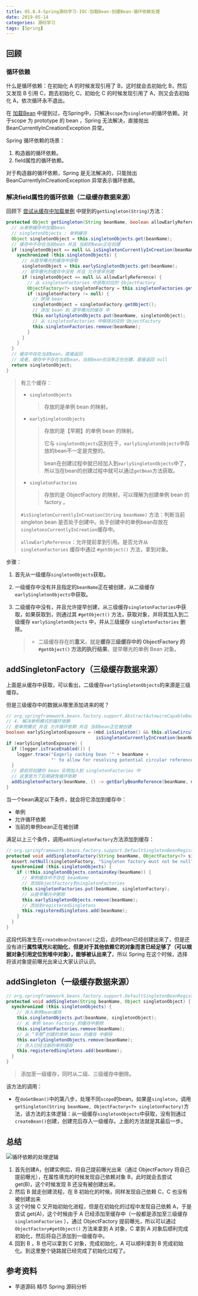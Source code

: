 ```yaml
---
title: 05.8.4-Spring源码学习-IOC-加载Bean-创建Bean-循环依赖处理
date: 2019-05-14
categories: 源码学习
tags: [Spring]
---
```


## 回顾

### 循环依赖

什么是循环依赖：在初始化 A 的时候发现引用了 B，这时就会去初始化 B，然后又发现 B 引用 C，跑去初始化 C，初始化 C 的时候发现引用了 A，则又会去初始化 A，依次循环永不退出。

在 [加载Bean](05-Spring源码学习-IOC-加载Bean) 中提到过，在Spring中，只解决`scope`为`singleton`的循环依赖。对于scope 为 prototype 的 bean ，Spring 无法解决，直接抛出 BeanCurrentlyInCreationException 异常。

Spring 循环依赖的场景：

1. 构造器的循环依赖。
2. field属性的循环依赖。

对于构造器的循环依赖，Spring 是无法解决的，只能抛出 BeanCurrentlyInCreationException 异常表示循环依赖。

### 解决field属性的循环依赖（二级缓存数据来源）

回顾下 [尝试从缓存中加载单例](05.2-Spring源码学习-IOC-加载Bean-尝试从缓存中加载单例) 中提到的`getSingleton(String)`方法：

```java
protected Object getSingleton(String beanName, boolean allowEarlyReference) {
  // 从单例缓存中加载bean
  // singletonObjects : 单例缓存
  Object singletonObject = this.singletonObjects.get(beanName);
  // 缓存中不存在当前bean 并且 当前的bean正在创建
  if (singletonObject == null && isSingletonCurrentlyInCreation(beanName)) {
    synchronized (this.singletonObjects) {
      // 从提早曝光的缓存中获取
      singletonObject = this.earlySingletonObjects.get(beanName);
      // 提早曝光的缓存中没有 并且 允许提早创建
      if (singletonObject == null && allowEarlyReference) {
        // 从 singletonFactories 中获取对应的 ObjectFactory
        ObjectFactory<?> singletonFactory = this.singletonFactories.get(beanName);
        if (singletonFactory != null) {
          // 获得 bean
          singletonObject = singletonFactory.getObject();
          // 添加 bean 到 提早曝光的缓存 中
          this.earlySingletonObjects.put(beanName, singletonObject);
          // 从 singletonFactories 中移除对应的 ObjectFactory
          this.singletonFactories.remove(beanName);
        }
      }
    }
  }
  // 缓存中存在当前bean，直接返回
  // 或者，缓存中不存在当前bean，当前bean也没有正在创建，直接返回 null
  return singletonObject;
}
```

> 有三个缓存：
>
> - `singletonObjects`
>
>   > 存放的是单例 bean 的映射。
>
> - `earlySingletonObjects`
>
>   > 存放的是【早期】的单例 bean 的映射。
>   >
>   > 它与 `singletonObjects`区别在于，`earlySingletonObjects`中存放的bean不一定是完整的。
>   >
>   > bean在创建过程中就已经加入到`earlySingletonObjects`中了，所以当在bean的创建过程中就可以通过`getBean`方法获取。
>
> - `singletonFactories`
>
>   > 存放的是 ObjectFactory 的映射，可以理解为创建单例 bean 的 factory 。
>
> `#isSingletonCurrentlyInCreation(String beanName)` 方法：判断当前 singleton bean 是否处于创建中。处于创建中的单例bean存放在`singletonsCurrentlyInCreation`缓存中。
>
> `allowEarlyReference`：允许提前拿到引用。是否允许从 `singletonFactories` 缓存中通过 `#getObject()` 方法，拿到对象。

步骤：

1. 首先从一级缓存`singletonObjects`获取。

2. 一级缓存中没有并且指定的`beanName`正在被创建，从二级缓存`earlySingletonObjects`中获取。

3. 二级缓存中没有，并且允许提早创建，从三级缓存`singletonFactories`中获取，如果获取到，则通过其 `#getObject()` 方法，获取对象，并将其加入到二级缓存 `earlySingletonObjects` 中，并从三级缓存 `singletonFactories` 删除。

   > - 二级缓存存在的**意义**，就是**缓存三级缓存中的 ObjectFactory 的 `#getObject()` 方法的执行结果**，提早曝光的单例 Bean 对象。

## addSingletonFactory（三级缓存数据来源）

上面是从缓存中获取，可以看出，二级缓存`earlySingletonObjects`的来源是三级缓存。

但是三级缓存中的数据从哪里添加进来的呢？

```java
// org.springframework.beans.factory.support.AbstractAutowireCapableBeanFactory#doCreateBean
// 4. 解决单例模式的循环依赖
// 是单例模式 并且 允许循环依赖 并且 当前bean正在被创建
boolean earlySingletonExposure = (mbd.isSingleton() && this.allowCircularReferences &&
                                  isSingletonCurrentlyInCreation(beanName));
if (earlySingletonExposure) {
  if (logger.isTraceEnabled()) {
    logger.trace("Eagerly caching bean '" + beanName +
                 "' to allow for resolving potential circular references");
  }
  // 提前将创建的 bean 实例加入到 singletonFactories 中
  // 这里是为了后期避免循环依赖
  addSingletonFactory(beanName, () -> getEarlyBeanReference(beanName, mbd, bean));
}
```

当一个bean满足以下条件，就会将它添加到缓存中：

- 单例
- 允许循环依赖
- 当前的单例bean正在被创建

 满足以上三个条件，调用`addSingletonFactory`方法添加到缓存：

```java
// org.springframework.beans.factory.support.DefaultSingletonBeanRegistry#addSingletonFactory
protected void addSingletonFactory(String beanName, ObjectFactory<?> singletonFactory) {
  Assert.notNull(singletonFactory, "Singleton factory must not be null");
  synchronized (this.singletonObjects) {
    if (!this.singletonObjects.containsKey(beanName)) {
      // 单例缓存中不存在 beanName
      // 添加ObjectFactory到singletonFactories
      this.singletonFactories.put(beanName, singletonFactory);
      // 从提早曝光中删除
      this.earlySingletonObjects.remove(beanName);
      // 添加到registeredSingletons
      this.registeredSingletons.add(beanName);
    }
  }
}
```

这段代码发生在`createBeanInstance()`之后，此时bean已经创建出来了，但是还没有进行**属性填充**和**初始化**，**但是对于其他依赖它的对象而言已经足够了（可以根据对象引用定位到堆中对象），能够被认出来了**。所以 Spring 在这个时候，选择将该对象提前曝光出来让大家认识认识。

## addSingleton（一级缓存数据来源）

```java
// org.springframework.beans.factory.support.DefaultSingletonBeanRegistry#addSingleton
protected void addSingleton(String beanName, Object singletonObject) {
  synchronized (this.singletonObjects) {
    // 存入单例bean缓存
    this.singletonObjects.put(beanName, singletonObject);
    // 从 单例 bean Factory 的缓存中删除
    this.singletonFactories.remove(beanName);
    // 从 “早期”创建的单例 bean 的缓存 中删除
    this.earlySingletonObjects.remove(beanName);
    // 存入已经注册的单例缓存
    this.registeredSingletons.add(beanName);
  }
}
```

> 添加至一级缓存，同时从二级、三级缓存中删除。

该方法的调用：

- 在`doGetBean()`中的第八步，处理不同`scope`的bean。如果是`singleton`，调用`getSingleton(String beanName, ObjectFactory<?> singletonFactory)`方法，该方法的主体逻辑：从一级缓存`singletonObjects`中获取，没有则通过`createBean()`创建，创建完后存入一级缓存。上面的方法就是其最后一步。

## 总结

![循环依赖的处理逻辑](images/循环依赖的处理逻辑.png)

1. 首先创建A，创建实例后，将自己提前曝光出来（通过 ObjectFactory 将自己提前曝光），在属性填充的时候发现自己依赖对象 B，此时就会去尝试 get(B)，这个时候发现 B 还没有被创建出来。
2. 然后 B 就走创建流程，在 B 初始化的时候，同样发现自己依赖 C，C 也没有被创建出来
3. 这个时候 C 又开始初始化进程，但是在初始化的过程中发现自己依赖 A，于是尝试 get(A)，这个时候由于 A 已经添加至缓存中（一般都是添加至三级缓存 `singletonFactories` ），通过 ObjectFactory 提前曝光，所以可以通过 `ObjectFactory#getObject()` 方法来拿到 A 对象，C 拿到 A 对象后顺利完成初始化，然后将自己添加到一级缓存中。
4. 回到 B ，B 也可以拿到 C 对象，完成初始化，A 可以顺利拿到 B 完成初始化。到这里整个链路就已经完成了初始化过程了。

## 参考资料

- 芋道源码 精尽 Spring 源码分析
